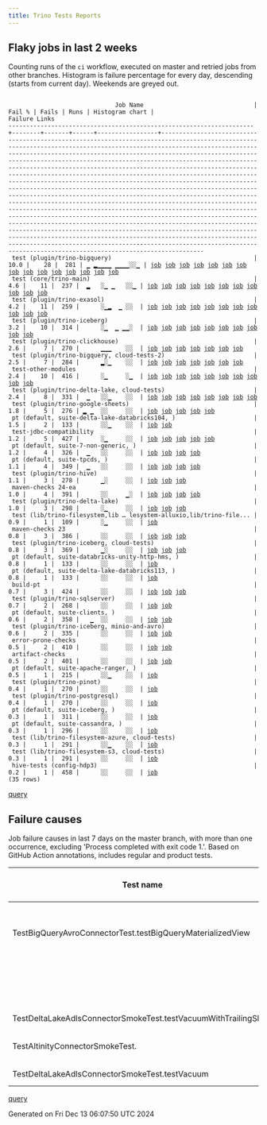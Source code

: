 ```yaml
---
title: Trino Tests Reports
---
```


## Flaky jobs in last 2 weeks

Counting runs of the `ci` workflow, executed on master and retried jobs from other branches.
Histogram is failure percentage for every day, descending (starts from current day).
Weekends are greyed out.
<pre><code>
                              Job Name                               | Fail % | Fails | Runs | Histogram chart |                                                                                                                                                                                                                                                                                                                                                                                                                                                                                                                                                                                                                  Failure Links                                                                                                                                                                                                                                                                                                                                                                                                                                                                                                                                                                                                                   
---------------------------------------------------------------------+--------+-------+------+-----------------+--------------------------------------------------------------------------------------------------------------------------------------------------------------------------------------------------------------------------------------------------------------------------------------------------------------------------------------------------------------------------------------------------------------------------------------------------------------------------------------------------------------------------------------------------------------------------------------------------------------------------------------------------------------------------------------------------------------------------------------------------------------------------------------------------------------------------------------------------------------------------------------------------------------------------------------------------------------------------------------------------------------------------------------------------------------------------------------------------------------------------------------------------------------------------------------------------------------------------------------------------
 test (plugin/trino-bigquery)                                        |   10.0 |    28 |  281 | ▁ ▂▁▁▁▁ ▁▁▁▁░░▁ | <a href="https://github.com/trinodb/trino/actions/runs/12308447084/job/34353868402">job</a> <a href="https://github.com/trinodb/trino/actions/runs/12295766003/job/34313381818">job</a> <a href="https://github.com/trinodb/trino/actions/runs/12277397493/job/34256755670">job</a> <a href="https://github.com/trinodb/trino/actions/runs/12277397493/job/34256755670">job</a> <a href="https://github.com/trinodb/trino/actions/runs/12277397493/job/34262900567">job</a> <a href="https://github.com/trinodb/trino/actions/runs/12277397493/job/34262900567">job</a> <a href="https://github.com/trinodb/trino/actions/runs/12283556989/job/34277353105">job</a> <a href="https://github.com/trinodb/trino/actions/runs/12248472557/job/34168171848">job</a> <a href="https://github.com/trinodb/trino/actions/runs/12266141655/job/34223714334">job</a> <a href="https://github.com/trinodb/trino/actions/runs/12232657383/job/34118210160">job</a> <a href="https://github.com/trinodb/trino/actions/runs/12245833467/job/34160581085">job</a> <a href="https://github.com/trinodb/trino/actions/runs/12217845873/job/34082632389">job</a> <a href="https://github.com/trinodb/trino/actions/runs/12218294935/job/34083607076">job</a> <a href="https://github.com/trinodb/trino/actions/runs/12216732491/job/34080157497">job</a> <a href="https://github.com/trinodb/trino/actions/runs/12173819231/job/33954809708">job</a>  
 test (core/trino-main)                                              |    4.6 |    11 |  237 |  ▂   ░▁ ▁   ░░▁ | <a href="https://github.com/trinodb/trino/actions/runs/12293847457/job/34307430970">job</a> <a href="https://github.com/trinodb/trino/actions/runs/12293847457/job/34307430970">job</a> <a href="https://github.com/trinodb/trino/actions/runs/12294773109/job/34310312629">job</a> <a href="https://github.com/trinodb/trino/actions/runs/12294773109/job/34310312629">job</a> <a href="https://github.com/trinodb/trino/actions/runs/12282118769/job/34272645059">job</a> <a href="https://github.com/trinodb/trino/actions/runs/12215345028/job/34077188351">job</a> <a href="https://github.com/trinodb/trino/actions/runs/12173819231/job/33954807575">job</a> <a href="https://github.com/trinodb/trino/actions/runs/12177305132/job/33964908216">job</a> <a href="https://github.com/trinodb/trino/actions/runs/12133285875/job/33828627364">job</a> <a href="https://github.com/trinodb/trino/actions/runs/12136532803/job/33837900207">job</a> <a href="https://github.com/trinodb/trino/actions/runs/12085363808/job/33702494980">job</a>                                                                                                                                                                                                                                                                                                                                  
 test (plugin/trino-exasol)                                          |    4.2 |    11 |  259 |      ░▁▂  ▁ ░░  | <a href="https://github.com/trinodb/trino/actions/runs/12215898853/job/34078436563">job</a> <a href="https://github.com/trinodb/trino/actions/runs/12217063665/job/34080841363">job</a> <a href="https://github.com/trinodb/trino/actions/runs/12199568515/job/34033936915">job</a> <a href="https://github.com/trinodb/trino/actions/runs/12199568515/job/34033936915">job</a> <a href="https://github.com/trinodb/trino/actions/runs/12206115845/job/34054977884">job</a> <a href="https://github.com/trinodb/trino/actions/runs/12178653662/job/33969177406">job</a> <a href="https://github.com/trinodb/trino/actions/runs/12167474550/job/33936181141">job</a> <a href="https://github.com/trinodb/trino/actions/runs/12133176005/job/33828308238">job</a> <a href="https://github.com/trinodb/trino/actions/runs/12136916634/job/33839093903">job</a> <a href="https://github.com/trinodb/trino/actions/runs/12138979870/job/33845651298">job</a> <a href="https://github.com/trinodb/trino/actions/runs/12114363497/job/33770859743">job</a>                                                                                                                                                                                                                                                                                                                                  
 test (plugin/trino-iceberg)                                         |    3.2 |    10 |  314 |      ░▁  ▁ ▁▁░  | <a href="https://github.com/trinodb/trino/actions/runs/12282118769/job/34272658515">job</a> <a href="https://github.com/trinodb/trino/actions/runs/12216732491/job/34080158860">job</a> <a href="https://github.com/trinodb/trino/actions/runs/12172929503/job/33952474374">job</a> <a href="https://github.com/trinodb/trino/actions/runs/12168875840/job/33940640195">job</a> <a href="https://github.com/trinodb/trino/actions/runs/12168875840/job/33940640195">job</a> <a href="https://github.com/trinodb/trino/actions/runs/12144340196/job/33863513484">job</a> <a href="https://github.com/trinodb/trino/actions/runs/12144340196/job/33863513484">job</a> <a href="https://github.com/trinodb/trino/actions/runs/12114297472/job/33770713989">job</a> <a href="https://github.com/trinodb/trino/actions/runs/12117352697/job/33779718798">job</a> <a href="https://github.com/trinodb/trino/actions/runs/12102294949/job/33743220759">job</a>                                                                                                                                                                                                                                                                                                                                                                                                                  
 test (plugin/trino-clickhouse)                                      |    2.6 |     7 |  270 |      ▁▁▁    ░░  | <a href="https://github.com/trinodb/trino/actions/runs/12218043141/job/34083045419">job</a> <a href="https://github.com/trinodb/trino/actions/runs/12218043141/job/34083045419">job</a> <a href="https://github.com/trinodb/trino/actions/runs/12217063665/job/34080840684">job</a> <a href="https://github.com/trinodb/trino/actions/runs/12198321137/job/34029835582">job</a> <a href="https://github.com/trinodb/trino/actions/runs/12179072798/job/33970469064">job</a> <a href="https://github.com/trinodb/trino/actions/runs/12135938962/job/33836064939">job</a> <a href="https://github.com/trinodb/trino/actions/runs/12138983321/job/33845651818">job</a>                                                                                                                                                                                                                                                                                                                                                                                                                                                                                                                                                                                                                                                                  
 test (plugin/trino-bigquery, cloud-tests-2)                         |    2.5 |     7 |  284 |      ▂░▁    ░░  | <a href="https://github.com/trinodb/trino/actions/runs/12246286224/job/34161927361">job</a> <a href="https://github.com/trinodb/trino/actions/runs/12219480819/job/34086153822">job</a> <a href="https://github.com/trinodb/trino/actions/runs/12219480819/job/34086153822">job</a> <a href="https://github.com/trinodb/trino/actions/runs/12219480819/job/34097694043">job</a> <a href="https://github.com/trinodb/trino/actions/runs/12219480819/job/34097694043">job</a> <a href="https://github.com/trinodb/trino/actions/runs/12206115845/job/34054974748">job</a> <a href="https://github.com/trinodb/trino/actions/runs/12173819231/job/33954809910">job</a>                                                                                                                                                                                                                                                                                                                                                                                                                                                                                                                                                                                                                                                                  
 test-other-modules                                                  |    2.4 |    10 |  416 |      ░▁     ░▁  | <a href="https://github.com/trinodb/trino/actions/runs/12209038546/job/34063219357">job</a> <a href="https://github.com/trinodb/trino/actions/runs/12172333473/job/33950811900">job</a> <a href="https://github.com/trinodb/trino/actions/runs/12172333473/job/33950811900">job</a> <a href="https://github.com/trinodb/trino/actions/runs/12155337076/job/33896688802">job</a> <a href="https://github.com/trinodb/trino/actions/runs/12159135592/job/33908599816">job</a> <a href="https://github.com/trinodb/trino/actions/runs/12133176005/job/33828274320">job</a> <a href="https://github.com/trinodb/trino/actions/runs/12142361647/job/33856663344">job</a> <a href="https://github.com/trinodb/trino/actions/runs/12113366621/job/33768204967">job</a> <a href="https://github.com/trinodb/trino/actions/runs/12100155376/job/33738460952">job</a> <a href="https://github.com/trinodb/trino/actions/runs/12100155376/job/33738460952">job</a>                                                                                                                                                                                                                                                                                                                                                                                                                  
 test (plugin/trino-delta-lake, cloud-tests)                         |    2.4 |     8 |  331 |  ▁   ░░▁    ░░  | <a href="https://github.com/trinodb/trino/actions/runs/12293847457/job/34307439919">job</a> <a href="https://github.com/trinodb/trino/actions/runs/12293847457/job/34307439919">job</a> <a href="https://github.com/trinodb/trino/actions/runs/12295766003/job/34313386439">job</a> <a href="https://github.com/trinodb/trino/actions/runs/12300284376/job/34328160653">job</a> <a href="https://github.com/trinodb/trino/actions/runs/12274661767/job/34248152297">job</a> <a href="https://github.com/trinodb/trino/actions/runs/12192972268/job/34014482929">job</a> <a href="https://github.com/trinodb/trino/actions/runs/12176360238/job/33962006105">job</a> <a href="https://github.com/trinodb/trino/actions/runs/12133176005/job/33828307439">job</a>                                                                                                                                                                                                                                                                                                                                                                                                                                                                                                                                                                                  
 test (plugin/trino-google-sheets)                                   |    1.8 |     5 |  276 | ▂ ▁  ░░     ░░  | <a href="https://github.com/trinodb/trino/actions/runs/12307591497/job/34351555204">job</a> <a href="https://github.com/trinodb/trino/actions/runs/12277397493/job/34256762313">job</a> <a href="https://github.com/trinodb/trino/actions/runs/12277397493/job/34256762313">job</a> <a href="https://github.com/trinodb/trino/actions/runs/12277397493/job/34262912477">job</a> <a href="https://github.com/trinodb/trino/actions/runs/12277397493/job/34262912477">job</a>                                                                                                                                                                                                                                                                                                                                                                                                                                                                                                                                                                                                                                                                                                                                                                                                                                  
 pt (default, suite-delta-lake-databricks104, )                      |    1.5 |     2 |  133 |      ░░▁    ░░  | <a href="https://github.com/trinodb/trino/actions/runs/12206115845/job/34055289856">job</a> <a href="https://github.com/trinodb/trino/actions/runs/12137882347/job/33842667885">job</a>                                                                                                                                                                                                                                                                                                                                                                                                                                                                                                                                                                                                                                                                                                                                                                                                                                                                                                                                                                                                                                                                                  
 test-jdbc-compatibility                                             |    1.2 |     5 |  427 |      ░▁     ░░  | <a href="https://github.com/trinodb/trino/actions/runs/12209041213/job/34063225751">job</a> <a href="https://github.com/trinodb/trino/actions/runs/12172333473/job/33950811722">job</a> <a href="https://github.com/trinodb/trino/actions/runs/12172333473/job/33950811722">job</a> <a href="https://github.com/trinodb/trino/actions/runs/12138979870/job/33845584441">job</a> <a href="https://github.com/trinodb/trino/actions/runs/12084352606/job/33699367645">job</a>                                                                                                                                                                                                                                                                                                                                                                                                                                                                                                                                                                                                                                                                                                                                                                                                                                  
 pt (default, suite-7-non-generic, )                                 |    1.2 |     4 |  326 |  ▁   ░░     ░░  | <a href="https://github.com/trinodb/trino/actions/runs/12293847457/job/34307872022">job</a> <a href="https://github.com/trinodb/trino/actions/runs/12293847457/job/34307872022">job</a> <a href="https://github.com/trinodb/trino/actions/runs/12182230937/job/33981451617">job</a> <a href="https://github.com/trinodb/trino/actions/runs/12138979870/job/33846041999">job</a>                                                                                                                                                                                                                                                                                                                                                                                                                                                                                                                                                                                                                                                                                                                                                                                                                                                                                                                  
 pt (default, suite-tpcds, )                                         |    1.1 |     4 |  349 |  ▁   ░░     ░░  | <a href="https://github.com/trinodb/trino/actions/runs/12293847457/job/34307880926">job</a> <a href="https://github.com/trinodb/trino/actions/runs/12293847457/job/34307880926">job</a> <a href="https://github.com/trinodb/trino/actions/runs/12293847457/job/34317890518">job</a> <a href="https://github.com/trinodb/trino/actions/runs/12293847457/job/34317890518">job</a>                                                                                                                                                                                                                                                                                                                                                                                                                                                                                                                                                                                                                                                                                                                                                                                                                                                                                                                  
 test (plugin/trino-hive)                                            |    1.1 |     3 |  278 |      ▁░     ░░  | <a href="https://github.com/trinodb/trino/actions/runs/12218294935/job/34083608811">job</a> <a href="https://github.com/trinodb/trino/actions/runs/12178653662/job/33969178197">job</a> <a href="https://github.com/trinodb/trino/actions/runs/12136532803/job/33837910088">job</a>                                                                                                                                                                                                                                                                                                                                                                                                                                                                                                                                                                                                                                                                                                                                                                                                                                                                                                                                                                                                  
 maven-checks 24-ea                                                  |    1.0 |     4 |  391 |      ░░     ▁░  | <a href="https://github.com/trinodb/trino/actions/runs/12172333473/job/33950812151">job</a> <a href="https://github.com/trinodb/trino/actions/runs/12172333473/job/33950812151">job</a> <a href="https://github.com/trinodb/trino/actions/runs/12114058970/job/33770007502">job</a> <a href="https://github.com/trinodb/trino/actions/runs/12109817391/job/33759379173">job</a>                                                                                                                                                                                                                                                                                                                                                                                                                                                                                                                                                                                                                                                                                                                                                                                                                                                                                                                  
 test (plugin/trino-delta-lake)                                      |    1.0 |     3 |  298 |      ░▁     ░░  | <a href="https://github.com/trinodb/trino/actions/runs/12251626932/job/34176666393">job</a> <a href="https://github.com/trinodb/trino/actions/runs/12215898853/job/34078435519">job</a> <a href="https://github.com/trinodb/trino/actions/runs/12081323873/job/33690252993">job</a>                                                                                                                                                                                                                                                                                                                                                                                                                                                                                                                                                                                                                                                                                                                                                                                                                                                                                                                                                                                                  
 test (lib/trino-filesystem,lib … lesystem-alluxio,lib/trino-file... |    0.9 |     1 |  109 |      ░▁     ░░  | <a href="https://github.com/trinodb/trino/actions/runs/12215345028/job/34077188235">job</a>                                                                                                                                                                                                                                                                                                                                                                                                                                                                                                                                                                                                                                                                                                                                                                                                                                                                                                                                                                                                                                                                                                                                                                  
 maven-checks 23                                                     |    0.8 |     3 |  386 |      ░░     ░░  | <a href="https://github.com/trinodb/trino/actions/runs/12172333473/job/33950811570">job</a> <a href="https://github.com/trinodb/trino/actions/runs/12172333473/job/33950811570">job</a> <a href="https://github.com/trinodb/trino/actions/runs/12114058970/job/33770006909">job</a>                                                                                                                                                                                                                                                                                                                                                                                                                                                                                                                                                                                                                                                                                                                                                                                                                                                                                                                                                                                                  
 test (plugin/trino-iceberg, cloud-tests)                            |    0.8 |     3 |  369 |      ▁░     ░░  | <a href="https://github.com/trinodb/trino/actions/runs/12225990525/job/34100674352">job</a> <a href="https://github.com/trinodb/trino/actions/runs/12133176005/job/33828309619">job</a> <a href="https://github.com/trinodb/trino/actions/runs/12133285875/job/33828634759">job</a>                                                                                                                                                                                                                                                                                                                                                                                                                                                                                                                                                                                                                                                                                                                                                                                                                                                                                                                                                                                                  
 pt (default, suite-databricks-unity-http-hms, )                     |    0.8 |     1 |  133 |      ░░     ░░  | <a href="https://github.com/trinodb/trino/actions/runs/12177305132/job/33965342639">job</a>                                                                                                                                                                                                                                                                                                                                                                                                                                                                                                                                                                                                                                                                                                                                                                                                                                                                                                                                                                                                                                                                                                                                                                  
 pt (default, suite-delta-lake-databricks113, )                      |    0.8 |     1 |  133 |      ░░     ░░  | <a href="https://github.com/trinodb/trino/actions/runs/12176331716/job/33962304286">job</a>                                                                                                                                                                                                                                                                                                                                                                                                                                                                                                                                                                                                                                                                                                                                                                                                                                                                                                                                                                                                                                                                                                                                                                  
 build-pt                                                            |    0.7 |     3 |  424 |      ░░     ░░  | <a href="https://github.com/trinodb/trino/actions/runs/12172333473/job/33950812383">job</a> <a href="https://github.com/trinodb/trino/actions/runs/12172333473/job/33950812383">job</a> <a href="https://github.com/trinodb/trino/actions/runs/12159135592/job/33908600290">job</a>                                                                                                                                                                                                                                                                                                                                                                                                                                                                                                                                                                                                                                                                                                                                                                                                                                                                                                                                                                                                  
 test (plugin/trino-sqlserver)                                       |    0.7 |     2 |  268 |      ░░     ░░  | <a href="https://github.com/trinodb/trino/actions/runs/12161252976/job/33915517529">job</a> <a href="https://github.com/trinodb/trino/actions/runs/12120732400/job/33790198869">job</a>                                                                                                                                                                                                                                                                                                                                                                                                                                                                                                                                                                                                                                                                                                                                                                                                                                                                                                                                                                                                                                                                                  
 pt (default, suite-clients, )                                       |    0.6 |     2 |  358 |   ▁  ░░     ░░  | <a href="https://github.com/trinodb/trino/actions/runs/12279312877/job/34263681876">job</a> <a href="https://github.com/trinodb/trino/actions/runs/12279312877/job/34263681876">job</a>                                                                                                                                                                                                                                                                                                                                                                                                                                                                                                                                                                                                                                                                                                                                                                                                                                                                                                                                                                                                                                                                                  
 test (plugin/trino-iceberg, minio-and-avro)                         |    0.6 |     2 |  335 |      ░░     ░░  | <a href="https://github.com/trinodb/trino/actions/runs/12245833467/job/34160587714">job</a> <a href="https://github.com/trinodb/trino/actions/runs/12114297472/job/33770714770">job</a>                                                                                                                                                                                                                                                                                                                                                                                                                                                                                                                                                                                                                                                                                                                                                                                                                                                                                                                                                                                                                                                                                  
 error-prone-checks                                                  |    0.5 |     2 |  410 |      ░░     ░░  | <a href="https://github.com/trinodb/trino/actions/runs/12172333473/job/33950810834">job</a> <a href="https://github.com/trinodb/trino/actions/runs/12172333473/job/33950810834">job</a>                                                                                                                                                                                                                                                                                                                                                                                                                                                                                                                                                                                                                                                                                                                                                                                                                                                                                                                                                                                                                                                                                  
 artifact-checks                                                     |    0.5 |     2 |  401 |      ░░     ░░  | <a href="https://github.com/trinodb/trino/actions/runs/12172333473/job/33950811280">job</a> <a href="https://github.com/trinodb/trino/actions/runs/12172333473/job/33950811280">job</a>                                                                                                                                                                                                                                                                                                                                                                                                                                                                                                                                                                                                                                                                                                                                                                                                                                                                                                                                                                                                                                                                                  
 pt (default, suite-apache-ranger, )                                 |    0.5 |     1 |  215 |      ░░▁    ░░  | <a href="https://github.com/trinodb/trino/actions/runs/12191471556/job/34010672844">job</a>                                                                                                                                                                                                                                                                                                                                                                                                                                                                                                                                                                                                                                                                                                                                                                                                                                                                                                                                                                                                                                                                                                                                                                  
 test (plugin/trino-pinot)                                           |    0.4 |     1 |  270 |      ░░     ░░  | <a href="https://github.com/trinodb/trino/actions/runs/12167122811/job/33934992430">job</a>                                                                                                                                                                                                                                                                                                                                                                                                                                                                                                                                                                                                                                                                                                                                                                                                                                                                                                                                                                                                                                                                                                                                                                  
 test (plugin/trino-postgresql)                                      |    0.4 |     1 |  270 |      ░░     ░░  | <a href="https://github.com/trinodb/trino/actions/runs/12282118769/job/34272664846">job</a>                                                                                                                                                                                                                                                                                                                                                                                                                                                                                                                                                                                                                                                                                                                                                                                                                                                                                                                                                                                                                                                                                                                                                                  
 pt (default, suite-iceberg, )                                       |    0.3 |     1 |  311 |      ░░     ░░  | <a href="https://github.com/trinodb/trino/actions/runs/12136916634/job/33839540246">job</a>                                                                                                                                                                                                                                                                                                                                                                                                                                                                                                                                                                                                                                                                                                                                                                                                                                                                                                                                                                                                                                                                                                                                                                  
 pt (default, suite-cassandra, )                                     |    0.3 |     1 |  296 |      ░░     ░░  | <a href="https://github.com/trinodb/trino/actions/runs/12142361647/job/33857464330">job</a>                                                                                                                                                                                                                                                                                                                                                                                                                                                                                                                                                                                                                                                                                                                                                                                                                                                                                                                                                                                                                                                                                                                                                                  
 test (lib/trino-filesystem-azure, cloud-tests)                      |    0.3 |     1 |  291 |      ░░▁    ░░  | <a href="https://github.com/trinodb/trino/actions/runs/12198321137/job/34029830942">job</a>                                                                                                                                                                                                                                                                                                                                                                                                                                                                                                                                                                                                                                                                                                                                                                                                                                                                                                                                                                                                                                                                                                                                                                  
 test (lib/trino-filesystem-s3, cloud-tests)                         |    0.3 |     1 |  291 |      ░░     ░░  | <a href="https://github.com/trinodb/trino/actions/runs/12136532803/job/33837901632">job</a>                                                                                                                                                                                                                                                                                                                                                                                                                                                                                                                                                                                                                                                                                                                                                                                                                                                                                                                                                                                                                                                                                                                                                                  
 hive-tests (config-hdp3)                                            |    0.2 |     1 |  458 |      ░░     ░░  | <a href="https://github.com/trinodb/trino/actions/runs/12138979870/job/33845584123">job</a>                                                                                                                                                                                                                                                                                                                                                                                                                                                                                                                                                                                                                                                                                                                                                                                                                                                                                                                                                                                                                                                                                                                                                                  
(35 rows)
</code></pre>
[query](https://github.com/trinodb/reports/blob/7a8e8b684b61f0da0f3fa1126c7d14ee6053b557/sql/tests/jobs.sql)

## Failure causes

Job failure causes in last 7 days on the master branch, with more than one occurrence,
excluding 'Process completed with exit code 1.'.
Based on GitHub Action annotations, includes regular and product tests.

| Test name                                                       | Message                                             | Test failures | Run failures | % of runs | First seen at           | Last seen at            | Failure Links                                                                                                                                                                                                                                                                                                                                                                                                    |
| --------------------------------------------------------------- | --------------------------------------------------- | -------------:| ------------:| ---------:| ----------------------- | ----------------------- | ---------------------------------------------------------------------------------------------------------------------------------------------------------------------------------------------------------------------------------------------------------------------------------------------------------------------------------------------------------------------------------------------------------------- |
| TestBigQueryAvroConnectorTest.testBigQueryMaterializedView      | No valid spans, queries were executing concurrently |             8 |            8 |       1.5 | 2024-12-07 23:08:29.000 | 2024-12-12 12:09:25.000 | <a href="https://github.com/trinodb/trino/actions/runs/12216732491/job/34080157497">job</a> <a href="https://github.com/trinodb/trino/actions/runs/12217845873/job/34082632389">job</a> <a href="https://github.com/trinodb/trino/actions/runs/12218294935/job/34083607076">job</a> <a href="https://github.com/trinodb/trino/actions/runs/12232657383/job/34118210160">job</a> <a href="https://github.com/trinodb/trino/actions/runs/12266141655/job/34223714334">job</a>  |
|                                                                 | The operation was canceled.                         |             2 |            2 |       0.4 | 2024-12-06 22:06:17.000 | 2024-12-08 00:49:40.000 | <a href="https://github.com/trinodb/trino/actions/runs/12206115845/job/34054977884">job</a> <a href="https://github.com/trinodb/trino/actions/runs/12217063665/job/34080841363">job</a>                                                                                                                                                                                                                                                  |
| TestDeltaLakeAdlsConnectorSmokeTest.testVacuumWithTrailingSlash | expected: \&lt;br/\&gt;                                   |             2 |            2 |       0.4 | 2024-12-11 11:00:33.000 | 2024-12-12 12:06:25.000 | <a href="https://github.com/trinodb/trino/actions/runs/12274661767/job/34248152297">job</a> <a href="https://github.com/trinodb/trino/actions/runs/12295766003/job/34313386439">job</a>                                                                                                                                                                                                                                                  |
| TestAltinityConnectorSmokeTest.                                 | The target server failed to respond                 |             2 |            2 |       0.4 | 2024-12-06 12:01:53.000 | 2024-12-07 23:57:12.000 | <a href="https://github.com/trinodb/trino/actions/runs/12198321137/job/34029835582">job</a> <a href="https://github.com/trinodb/trino/actions/runs/12217063665/job/34080840684">job</a>                                                                                                                                                                                                                                                  |
| TestDeltaLakeAdlsConnectorSmokeTest.testVacuum                  | expected: \&lt;br/\&gt;                                   |             2 |            2 |       0.4 | 2024-12-06 04:48:35.000 | 2024-12-12 16:27:58.000 | <a href="https://github.com/trinodb/trino/actions/runs/12192972268/job/34014482929">job</a> <a href="https://github.com/trinodb/trino/actions/runs/12300284376/job/34328160653">job</a>                                                                                                                                                                                                                                                  |

[query](https://github.com/trinodb/reports/blob/7a8e8b684b61f0da0f3fa1126c7d14ee6053b557/sql/tests/annotations.sql)

Generated on Fri Dec 13 06:07:50 UTC 2024
